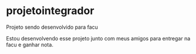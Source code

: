 # projetointegrador
Projeto sendo desenvolvido para facu

Estou desenvolvendo esse projeto junto com meus amigos para entregar na facu e ganhar nota.
